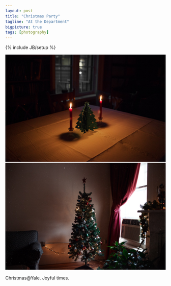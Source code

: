 ```yaml
---
layout: post
title: "Christmas Party"
tagline: "At the Department"
bigpicture: true
tags: [photography]
---
```

{% include JB/setup %}

![](/img/tree.jpg)
![](/img/ctree.jpg)

Christmas@Yale. Joyful times.